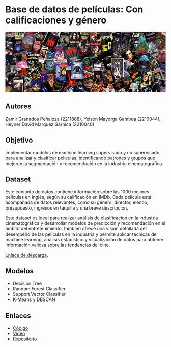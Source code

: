 # Base de datos de películas: Con calificaciones y género


![Banner del Proyecto](/Peliculas.jpg) 

## **Autores**
Zamir Granados Peñaloza (2211888), Yeison Mayorga Gamboa (2210044), Heyner David Marquez Garnica (2210040)

## **Objetivo**
Implementar modelos de machine learning supervisado y no supervisado para analizar y clasificar películas, identificando patrones y grupos que mejoren la segmentación y recomendación en la industria cinematográfica.

## **Dataset**
Este conjunto de datos contiene información sobre las 1000 mejores películas en inglés, según su calificación en IMDb. Cada película está acompañada de datos relevantes, como su género, director, elenco, presupuesto, ingresos en taquilla y una breve descripción.

Este dataset es ideal para realizar análisis de clasificacion en la industria cinematográfica y desarrollar modelos de predicción y recomendación en el ámbito del entretenimiento, tambien ofrece una visión detallada del desempeño de las películas en la industria y permite aplicar técnicas de machine learning, análisis estadístico y visualización de datos para obtener información valiosa sobre las tendencias del cine.

[Enlace de descarga](https://www.kaggle.com/datasets/ochid7/a-dataset-of-movie-information-and-rating/data).

## **Modelos**
- Decision Tree
- Random Forest Classifier
- Support Vector Classifier
- K-Means y DBSCAN 

## **Enlaces**
- [Código](https://colab.research.google.com/drive/1efhKeUbdFvfm0PKlSze4fW81rAIJaOJW?usp=sharing)
- [Video](https://youtu.be/MFlOjRH2M50)
- [Repositorio](https://github.com/Zamir2211888/Base-de-datos-de-peliculas)

